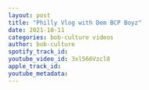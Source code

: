 ```yaml
---
layout: post
title: "Philly Vlog with Dem BCP Boyz"
date: 2021-10-11
categories: bob-culture videos
author: bob-culture
spotify_track_id: 
youtube_video_id: 3xl566Vzcl8
apple_track_id: 
youtube_metadata: 
---
```

